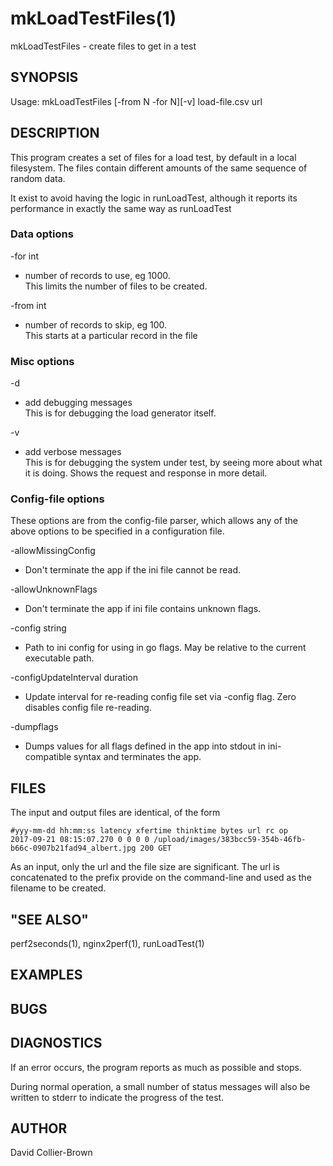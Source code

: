 # mkLoadTestFiles(1) 
mkLoadTestFiles - create files to get in a test
## SYNOPSIS
Usage: mkLoadTestFiles [-from N -for N][-v] load-file.csv url

## DESCRIPTION
This program creates a set of files for a load test, by default in a 
local filesystem.  The files contain different amounts of the same
sequence of random data.

It exist to avoid having the logic in runLoadTest, although it reports
its performance in exactly the same way as runLoadTest

### Data options   
-for int 
* number of records to use, eg 1000.   
  This limits the number of files to be created.  

-from int 
* number of records to skip, eg 100.   
  This starts at a particular record in the file
  


### Misc options      
-d	
* add debugging messages  
  This is for debugging the load generator itself.
      
-v
* add verbose messages    
  This is for debugging the system under test, by seeing more about
  what it is doing. Shows the request and response in more detail.

### Config-file options 
These options are from the config-file parser, which allows any of the
above options to be specified in a configuration file.
   
-allowMissingConfig 
 * Don't terminate the app if the ini file cannot be read. 
   
-allowUnknownFlags 
 * Don't terminate the app if ini file contains unknown flags.  
 
-config string 
 * Path to ini config for using in go flags. May be relative to the 
 current executable path.   
 
-configUpdateInterval duration 
* Update interval for re-reading config file set via -config flag. 
  Zero disables config file re-reading. 
   
-dumpflags 
* Dumps values for all flags defined in the app into stdout in 
  ini-compatible syntax and terminates the app.    


## FILES
The input and output files are identical, of the form
```csv
#yyy-mm-dd hh:mm:ss latency xfertime thinktime bytes url rc op
2017-09-21 08:15:07.270 0 0 0 0 /upload/images/383bcc59-354b-46fb-b66c-0907b21fad94_albert.jpg 200 GET

```
As an input, only the url and the file size are significant. The url is 
concatenated to the prefix provide on the command-line and used as the 
filename to be created.
 

## "SEE ALSO"
perf2seconds(1), nginx2perf(1), runLoadTest(1)

## EXAMPLES


## BUGS

## DIAGNOSTICS
If an error occurs, the program reports as much as possible and stops.

During normal operation, a small number of status messages will also
be written to stderr to indicate the progress of the test.  


## AUTHOR

David Collier-Brown
